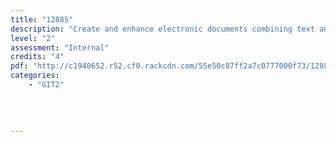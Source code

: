 ```yaml
---
title: "12885"
description: "Create and enhance electronic documents combining text and images for generic text and information management"
level: "2"
assessment: "Internal"
credits: "4"
pdf: "http://c1940652.r52.cf0.rackcdn.com/55e50c87ff2a7c0777000f73/12885.pdf"
categories:
    - "GIT2"
    
    
    
    
---
```

